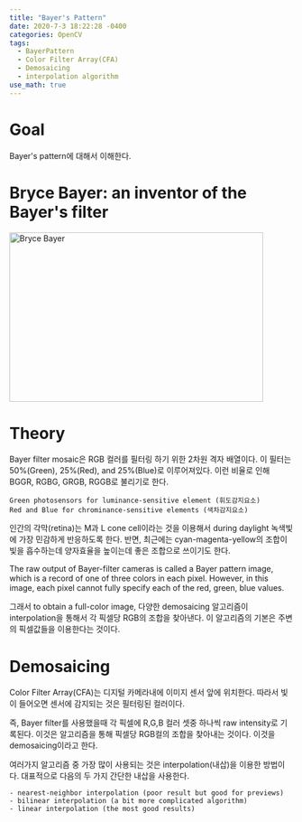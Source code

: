 ```yaml
---
title: "Bayer's Pattern"
date: 2020-7-3 18:22:28 -0400
categories: OpenCV
tags:
  - BayerPattern 
  - Color Filter Array(CFA)
  - Demosaicing 
  - interpolation algorithm 
use_math: true
---
```


# Goal 
  Bayer's pattern에 대해서 이해한다. 
  
# Bryce Bayer: an inventor of the Bayer's filter 
  <img src="https://img1.daumcdn.net/thumb/R1280x0/?scode=mtistory2&fname=https%3A%2F%2Fk.kakaocdn.net%2Fdn%2FxHLex%2FbtqFtKiGpxL%2FpysnUzBETa4Ge7mC50kA1K%2Fimg.jpg" width="450px" height="300px" title="px(픽셀) 크기 설정" alt="Bryce Bayer">

# Theory 
  Bayer filter mosaic은 RGB 컬러를 필터링 하기 위한 2차원 격자 배열이다. 이 필터는 50%(Green), 25%(Red), and 25%(Blue)로 이루어져있다. 
  이런 비율로 인해 BGGR, RGBG, GRGB, RGGB로 불리기로 한다. 
  
    Green photosensors for luminance-sensitive element (휘도감지요소)
    Red and Blue for chrominance-sensitive elements (색차감지요소)
  
  인간의 각막(retina)는 M과 L cone cell이라는 것을 이용해서 during daylight 녹색빛에 가장 민감하게 반응하도록 한다. 
  반면, 최근에는 cyan-magenta-yellow의 조합이 빛을 흡수하는데 양자효율을 높이는데 좋은 조합으로 쓰이기도 한다. 
  
  The raw output of Bayer-filter cameras is called a Bayer pattern image, which is a record of one of three colors in each pixel. 
  However, in this image, each pixel cannot fully specify each of the red, green, blue values.
  
  그래서 to obtain a full-color image, 다양한 demosaicing 알고리즘이 interpolation을 통해서 각 픽셀당 RGB의 조합을 찾아낸다. 이 알고리즘의 기본은 주변의 픽셀값들을 이용한다는 것이다. 
  
  
# Demosaicing 
 
   Color Filter Array(CFA)는 디지털 카메라내에 이미지 센서 앞에 위치한다. 따라서 빛이 들어오면 센서에 감지되는 것은 필터링된 컬러이다. 
   
   즉, Bayer filter를 사용했을때 각 픽셀에 R,G,B 컬러 셋중 하나씩 raw intensity로 기록된다. 이것은 알고리즘을 통해 픽셀당 RGB컬의 조합을 찾아내는 것이다. 이것을 demosaicing이라고 한다. 
   
   여러가지 알고리즘 중 가장 많이 사용되는 것은 interpolation(내삽)을 이용한 방법이다. 대표적으로 다음의 두 가지 간단한 내삽을 사용한다.
   
    - nearest-neighbor interpolation (poor result but good for previews) 
    - bilinear interpolation (a bit more complicated algorithm)
    - linear interpolation (the most good results)
    
   
      

   
   
  
  
  
